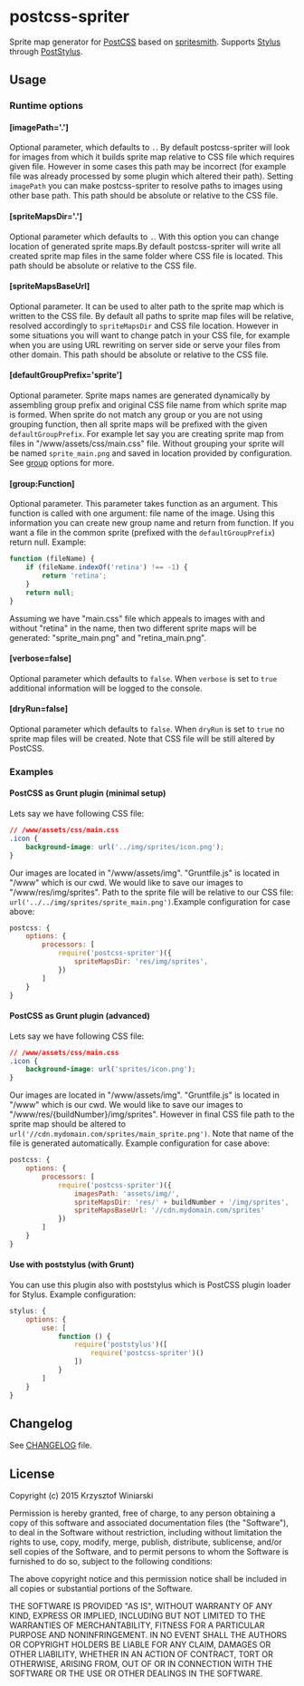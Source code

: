 # postcss-spriter

Sprite map generator for [PostCSS](https://github.com/postcss/postcss)
based on [spritesmith](https://github.com/Ensighten/spritesmith).
Supports [Stylus](https://learnboost.github.io/stylus/)
through [PostStylus](https://github.com/seaneking/poststylus).

## Usage

### Runtime options

#### [imagePath='.']
Optional parameter, which defaults to `.`. By default postcss-spriter will look for images
from which it builds sprite map relative to CSS file which requires given file. However in some
cases this path may be incorrect (for example file was already processed by some plugin which altered
their path). Setting `imagePath` you can make postcss-spriter to resolve paths to images using other
base path. This path should be absolute or relative to the CSS file.

#### [spriteMapsDir='.']
Optional parameter which defaults to `.`. With this option you can change
location of generated sprite maps.By default postcss-spriter will write all created
sprite map files in the same folder where CSS file is located. This path should be absolute
or relative to the CSS file.

#### [spriteMapsBaseUrl]
Optional parameter. It can be used to alter path to the sprite map which is written to the CSS file.
By default all paths to sprite map files will be relative, resolved accordingly to `spriteMapsDir`
and CSS file location. However in some situations you will want to change patch in your CSS file, for
example when you are using URL rewriting on server side or serve your files from other domain.
This path should be absolute or relative to the CSS file.

#### [defaultGroupPrefix='sprite']
Optional parameter. Sprite maps names are generated dynamically by assembling group prefix and
original CSS file name from which sprite map is formed. When sprite do not match any group or you
are not using grouping function, then all sprite maps will be prefixed with the given
`defaultGroupPrefix`.
For example let say you are creating sprite map from files in "/www/assets/css/main.css" file. Without
grouping your sprite will be named `sprite_main.png` and saved in location provided by configuration.
See [group](#[group:Function]) options for more.

#### [group:Function]
Optional parameter. This parameter takes function as an argument. This function is called with one argument:
file name of the image. Using this information you can create new group name and return from function.
If you want a file in the common sprite (prefixed with the `defaultGroupPrefix`) return null. Example:

```js
function (fileName) {
	if (fileName.indexOf('retina') !== -1) {
		return 'retina';
	}
	return null;
}
```

Assuming we have "main.css" file which appeals to images with and without "retina" in the name, then
two different sprite maps will be generated: "sprite_main.png" and "retina_main.png".

#### [verbose=false]
Optional parameter which defaults to `false`. When `verbose` is set to `true` additional information
will be logged to the console.

#### [dryRun=false]
Optional parameter which defaults to `false`. When `dryRun` is set to `true` no sprite map files
will be created. Note that CSS file will be still altered by PostCSS.

### Examples

#### PostCSS as Grunt plugin (minimal setup)

Lets say we have following CSS file:

```css
// /www/assets/css/main.css
.icon {
	background-image: url('../img/sprites/icon.png');
}
```

Our images are located in "/www/assets/img". "Gruntfile.js" is located in "/www" which is our cwd.
We would like to save our images to "/www/res/img/sprites". Path to the sprite file will be relative to
our CSS file: `url('../../img/sprites/sprite_main.png')`.Example configuration for case above:

```js
postcss: {
    options: {
        processors: [
            require('postcss-spriter')({
                spriteMapsDir: 'res/img/sprites',
            })
        ]
    }
}
```

#### PostCSS as Grunt plugin (advanced)

Lets say we have following CSS file:

```css
// /www/assets/css/main.css
.icon {
	background-image: url('sprites/icon.png');
}
```

Our images are located in "/www/assets/img". "Gruntfile.js" is located in "/www" which is our cwd.
We would like to save our images to "/www/res/{buildNumber}/img/sprites". However in final CSS file
path to the sprite map should be altered to `url('//cdn.mydomain.com/sprites/main_sprite.png')`.
Note that name of the file is generated automatically. Example configuration for case above:

```js
postcss: {
    options: {
        processors: [
            require('postcss-spriter')({
                imagesPath: 'assets/img/',
                spriteMapsDir: 'res/' + buildNumber + '/img/sprites',
                spriteMapsBaseUrl: '//cdn.mydomain.com/sprites'
            })
        ]
    }
}
```

#### Use with poststylus (with Grunt)

You can use this plugin also with poststylus which is PostCSS plugin loader for Stylus.
Example configuration:

```js
stylus: {
	options: {
		use: [
			function () {
				require('poststylus')([
                    require('postcss-spriter')()
                ])
			}
		]
	}
}
```

## Changelog

See [CHANGELOG](./CHANGELOG.md) file.

## License

Copyright (c) 2015 Krzysztof Winiarski

Permission is hereby granted, free of charge, to any person
obtaining a copy of this software and associated documentation
files (the "Software"), to deal in the Software without
restriction, including without limitation the rights to use,
copy, modify, merge, publish, distribute, sublicense, and/or sell
copies of the Software, and to permit persons to whom the
Software is furnished to do so, subject to the following
conditions:

The above copyright notice and this permission notice shall be
included in all copies or substantial portions of the Software.

THE SOFTWARE IS PROVIDED "AS IS", WITHOUT WARRANTY OF ANY KIND,
EXPRESS OR IMPLIED, INCLUDING BUT NOT LIMITED TO THE WARRANTIES
OF MERCHANTABILITY, FITNESS FOR A PARTICULAR PURPOSE AND
NONINFRINGEMENT. IN NO EVENT SHALL THE AUTHORS OR COPYRIGHT
HOLDERS BE LIABLE FOR ANY CLAIM, DAMAGES OR OTHER LIABILITY,
WHETHER IN AN ACTION OF CONTRACT, TORT OR OTHERWISE, ARISING
FROM, OUT OF OR IN CONNECTION WITH THE SOFTWARE OR THE USE OR
OTHER DEALINGS IN THE SOFTWARE.
